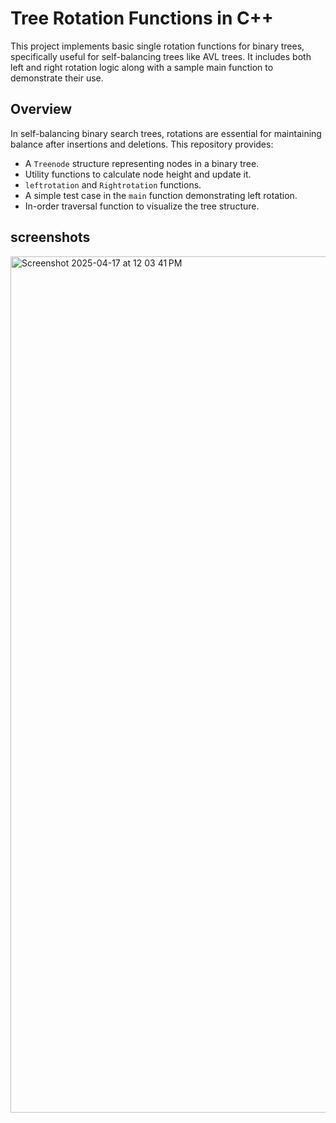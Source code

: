 # Tree Rotation Functions in C++

This project implements basic single rotation functions for binary trees, specifically useful for self-balancing trees like AVL trees. It includes both left and right rotation logic along with a sample main function to demonstrate their use.

## Overview

In self-balancing binary search trees, rotations are essential for maintaining balance after insertions and deletions. This repository provides:

- A `Treenode` structure representing nodes in a binary tree.
- Utility functions to calculate node height and update it.
- `leftrotation` and `Rightrotation` functions.
- A simple test case in the `main` function demonstrating left rotation.
- In-order traversal function to visualize the tree structure.

## screenshots
<img width="1370" alt="Screenshot 2025-04-17 at 12 03 41 PM" src="https://github.com/user-attachments/assets/3703a7ab-585f-456a-a9d3-c394e0d9d32a" />



